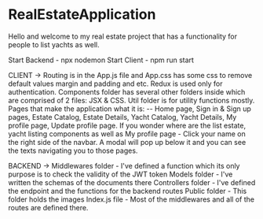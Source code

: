 # RealEstateApplication

Hello and welcome to my real estate project that has a functionality for people to list yachts as well.

Start Backend - npx nodemon Start Client - npm run start

CLIENT -> Routing is in the App.js file and App.css has some css to remove default values margin and padding and etc. Redux is used only for authentication. Components folder has several other folders inside which are comprised of 2 files: JSX & CSS. Util folder is for utility functions mostly. Pages that make the application what it is: -- Home page, Sign in & Sign up pages, Estate Catalog, Estate Details, Yacht Catalog, Yacht Details, My profile page, Update profile page. If you wonder where are the list estate, yacht listing components as well as My profile page - Click your name on the right side of the navbar. A modal will pop up below it and you can see the texts navigating you to those pages.

BACKEND -> Middlewares folder - I've defined a function which its only purpose is to check the validity of the JWT token Models folder - I've written the schemas of the documents there Controllers folder - I've defined the endpoint and the functions for the backend routes Public folder - This folder holds the images Index.js file - Most of the middlewares and all of the routes are defined there.
